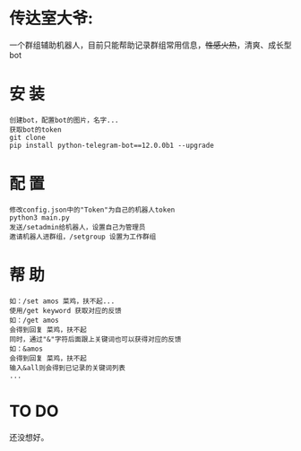 # 传达室大爷:

一个群组辅助机器人，目前只能帮助记录群组常用信息，~~性感火热~~，清爽、成长型bot

# 安 装

```
创建bot，配置bot的图片，名字...
获取bot的token
git clone 
pip install python-telegram-bot==12.0.0b1 --upgrade

```

# 配 置
```
修改config.json中的"Token"为自己的机器人token
python3 main.py
发送/setadmin给机器人，设置自己为管理员
邀请机器人进群组，/setgroup 设置为工作群组
```
# 帮 助
```使用/set keyword value 设置对话表，即输入一个关键词keyword，设定对应的反馈value
如：/set amos 菜鸡，扶不起...
使用/get keyword 获取对应的反馈
如：/get amos
会得到回复 菜鸡，扶不起
同时，通过"&"字符后面跟上关键词也可以获得对应的反馈
如：&amos 
会得到回复 菜鸡，扶不起
输入&all则会得到已记录的关键词列表
...
```

# TO DO

还没想好。